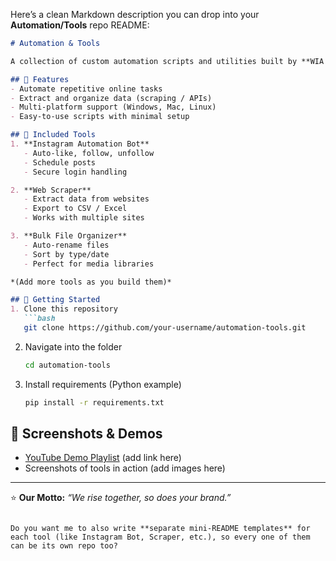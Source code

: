 Here’s a clean Markdown description you can drop into your **Automation/Tools** repo README:

````markdown
# Automation & Tools

A collection of custom automation scripts and utilities built by **WIA Digital** to save time, reduce manual work, and boost productivity.

## 🔧 Features
- Automate repetitive online tasks  
- Extract and organize data (scraping / APIs)  
- Multi-platform support (Windows, Mac, Linux)  
- Easy-to-use scripts with minimal setup  

## 📂 Included Tools
1. **Instagram Automation Bot**  
   - Auto-like, follow, unfollow  
   - Schedule posts  
   - Secure login handling  

2. **Web Scraper**  
   - Extract data from websites  
   - Export to CSV / Excel  
   - Works with multiple sites  

3. **Bulk File Organizer**  
   - Auto-rename files  
   - Sort by type/date  
   - Perfect for media libraries  

*(Add more tools as you build them)*  

## 🚀 Getting Started
1. Clone this repository  
   ```bash
   git clone https://github.com/your-username/automation-tools.git
````

2. Navigate into the folder

   ```bash
   cd automation-tools
   ```
3. Install requirements (Python example)

   ```bash
   pip install -r requirements.txt
   ```

## 📸 Screenshots & Demos

* [YouTube Demo Playlist](#) (add link here)
* Screenshots of tools in action (add images here)

---

⭐ **Our Motto:** *“We rise together, so does your brand.”*

```

Do you want me to also write **separate mini-README templates** for each tool (like Instagram Bot, Scraper, etc.), so every one of them can be its own repo too?
```
